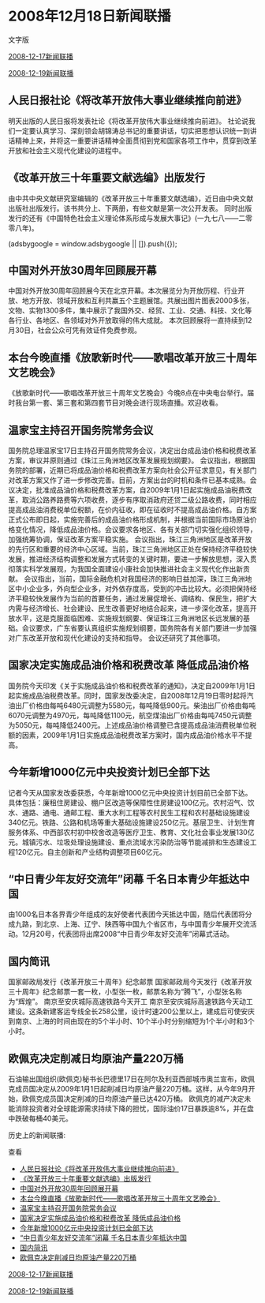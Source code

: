 







# 2008年12月18日新闻联播
 文字版








[2008-12-17新闻联播](/xinwenlianbo/20081217)


[2008-12-19新闻联播](/xinwenlianbo/20081219)





## 人民日报社论《将改革开放伟大事业继续推向前进》


明天出版的人民日报将发表社论《将改革开放伟大事业继续推向前进》。
社论说我们一定要认真学习、深刻领会胡锦涛总书记的重要讲话，切实把思想认识统一到讲话精神上来，并将这一重要讲话精神全面贯彻到党和国家各项工作中，贯穿到改革开放和社会主义现代化建设的进程中。


## 《改革开放三十年重要文献选编》出版发行


由中共中央文献研究室编辑的《改革开放三十年重要文献选编》，近日由中央文献出版社出版发行。该书共分上、下两册，有些文献是第一次公开发表。
同时出版发行的还有《中国特色社会主义理论体系形成与发展大事记》(一九七八——二零零八年)。





 (adsbygoogle = window.adsbygoogle || []).push({});

 
## 中国对外开放30周年回顾展开幕


中国对外开放30周年回顾展今天在北京开幕。本次展览分为开放历程、行业开放、地方开放、领域开放和互利共赢五个主题展馆。共展出图片图表2000多张，文物、实物1300多件，集中展示了我国外交、经贸、工业、交通、科技、文化等各行业、各地区、各领域对外开放取得的伟大成就。
本次回顾展将一直持续到12月30日，社会公众可凭有效证件免费参观。


## 本台今晚直播《放歌新时代——歌唱改革开放三十周年文艺晚会》


《放歌新时代——歌唱改革开放三十周年文艺晚会》今晚8点在中央电台举行。届时我台第一套、第三套和第四套节目对晚会进行现场直播。欢迎收看。


## 温家宝主持召开国务院常务会议


国务院总理温家宝17日主持召开国务院常务会议，决定出台成品油价格和税费改革方案，审议并原则通过《珠江三角洲地区改革发展规划纲要》。
会议指出，根据国务院的部署，近期已将成品油价格和税费改革方案向社会公开征求意见，有关部门对改革方案又作了进一步修改完善。目前，方案出台的时机和条件已基本成熟。会议决定，批准成品油价格和税费改革方案，自2009年1月1日起实施成品油税费改革，取消公路养路费等六项收费，逐步有序取消政府还贷二级公路收费，同时相应提高成品油消费税单位税额，在价内征收，即在征收时不提高成品油价格。自方案正式公布即日起，实施完善后的成品油价格形成机制，并根据当前国际市场原油价格变化情况，降低成品油价格。会议要求各地区、各有关部门切实强化组织领导，加强统筹协调，保证改革方案平稳实施。
会议指出，珠江三角洲地区是改革开放的先行区和重要的经济中心区域。当前，珠江三角洲地区正处在保持经济平稳较快发展，推进经济结构调整和发展方式转变的关键时期，要进一步解放思想，深入贯彻落实科学发展观，为我国全面建设小康社会加快推进社会主义现代化作出新贡献。
会议指出，当前，国际金融危机对我国经济的影响日益加深，珠江三角洲地区中小企业多，外向型企业多，对外依存度高，受到的冲击比较大。必须把保持经济平稳较快发展作为当前的首要任务，通过发展促增长、调结构、保民生，把扩大内需与经济增长、社会建设、民生改善更好地结合起来，进一步深化改革，提高开放水平，这是克服面临困难、实施规划纲要、保证珠江三角洲地区长远发展的基础。会议要求，广东省要认真组织实施规划纲要，国务院各有关部门要进一步加强对广东改革开放和现代化建设的支持和指导。
会议还研究了其他事项。


## 国家决定实施成品油价格和税费改革 降低成品油价格


国务院今天印发《关于实施成品油价格和税费改革的通知》，决定自2009年1月1日起实施成品油税费改革。同时，国家发改委决定，自2008年12月19日零时起将汽油出厂价格由每吨6480元调整为5580元，每吨降低900元。柴油出厂价格由每吨6070元调整为4970元，每吨降低1100元，航空煤油出厂价格由每吨7450元调整为5050元，每吨降低2400元。上述成品油价格调整已含提高成品油消费税单位税额的因素，2009年1月1日实施成品油税费改革方案时，国内成品油价格水平不提高。


## 今年新增1000亿元中央投资计划已全部下达


记者今天从国家发改委获悉，今年新增1000亿元中央投资计划目前已全部下达。具体包括：廉租住房建设、棚户区改造等保障性住房建设100亿元。农村沼气、饮水、通路、通电、通邮工程、重大水利工程等农村民生工程和农村基础设施建设340亿元。铁路、公路和机场等重大基础设施建设250亿元。基层卫生、计划生育服务体系、中西部农村初中校舍改造等医疗卫生、教育、文化社会事业发展130亿元。城镇污水、垃圾处理设施建设、重点流域水污染防治等节能减排和生态建设工程120亿元。自主创新和产业结构调整项目60亿元。


## “中日青少年友好交流年”闭幕 千名日本青少年抵达中国


由1000名日本各界青少年组成的友好使者代表团今天抵达中国，随后代表团将分成九路，到北京、上海、辽宁、陕西等中国九个省区市，与中国青少年展开交流活动。12月20号，代表团将出席2008“中日青少年友好交流年”闭幕式活动。


## 国内简讯


国家邮政局发行《改革开放三十周年》纪念邮票
国家邮政局今天发行《改革开放三十周年》纪念邮票一套一枚，小型张一枚，邮票名称为“腾飞”，小型张名称为“辉煌”。 
南京至安庆城际高速铁路今天开工
南京至安庆城际高速铁路今天动工建设。这条新建客运专线全长258公里，设计时速200公里以上，建成后可使安庆到南京、上海的时间由现在的5个半小时、10个半小时分别缩短为1个半小时和3个小时。


## 欧佩克决定削减日均原油产量220万桶


石油输出国组织(欧佩克)秘书长巴德里17日在阿尔及利亚西部城市奥兰宣布，欧佩克成员国决定从2009年1月1日起削减日均原油产量220万桶。这样，从今年9月开始，欧佩克成员国决定削减的日均原油产量已达420万桶。 
欧佩克的减产决定未能消除投资者对全球能源需求持续下降的担忧，国际油价17日暴跌逾8%，并在盘中跌破每桶40美元。






历史上的新闻联播:

 查看
 

* [人民日报社论《将改革开放伟大事业继续推向前进》](#人民日报社论《将改革开放伟大事业继续推向前进》)
* [《改革开放三十年重要文献选编》出版发行](#《改革开放三十年重要文献选编》出版发行)
* [中国对外开放30周年回顾展开幕](#中国对外开放30周年回顾展开幕)
* [本台今晚直播《放歌新时代——歌唱改革开放三十周年文艺晚会》](#本台今晚直播《放歌新时代——歌唱改革开放三十周年文艺晚会》)
* [温家宝主持召开国务院常务会议](#温家宝主持召开国务院常务会议)
* [国家决定实施成品油价格和税费改革 降低成品油价格](#国家决定实施成品油价格和税费改革-降低成品油价格)
* [今年新增1000亿元中央投资计划已全部下达](#今年新增1000亿元中央投资计划已全部下达)
* [“中日青少年友好交流年”闭幕 千名日本青少年抵达中国](#“中日青少年友好交流年”闭幕-千名日本青少年抵达中国)
* [国内简讯](#国内简讯)
* [欧佩克决定削减日均原油产量220万桶](#欧佩克决定削减日均原油产量220万桶)






[2008-12-17新闻联播](/xinwenlianbo/20081217)


[2008-12-19新闻联播](/xinwenlianbo/20081219)



